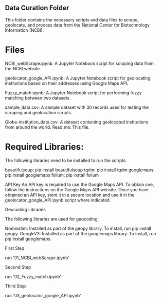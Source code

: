 ## Data Curation Folder 

This folder contains the necessary scripts and data files to scrape, geolocate, and 
process data from the National Center for Biotechnology Information (NCBI). 

# Files 

NCBI_webScrape.ipynb: A Jupyter Notebook script for scraping data from the NCBI website. 

geolocator_google_API.ipynb: A Jupyter Notebook script for geolocating institutions based on their addresses using Google Maps API. 

Fuzzy_match.ipynb: A Jupyter Notebook script for performing fuzzy matching between two datasets. 

sample_data.csv: A sample dataset with 30 records used for testing the scraping and geolocation scripts. 

Globe-institution_data.csv: A dataset containing geolocated institutions from around the world. Read.me: This file. 

# Required Libraries:

The following libraries need to be installed to run the scripts: 

beautifulsoup: pip install beautifulsoup 
tqdm: pip install tqdm 
googlemaps: pip install googlemaps 
folium: pip install folium 

API Key 
An API key is required to use the Google Maps API. To obtain one, 
follow the instructions on the Google Maps API website. Once you have 
obtained an API key, store it in a secure location and use it in 
the geolocator_google_API.ipynb script where indicated. 

Geocoding Libraries 


The following libraries are used for geocoding: 

Nominatim: Installed as part of the geopy library. To install, run pip install geopy. 
GoogleV3: Installed as part of the googlemaps library. To install, run pip install googlemaps. 

First Step

run '01_NCBI_webScrape.ipynb'

Second Step

run '02_Fuzzy_match.ipynb'

Third Step

run '03_geolocator_google_API.ipynb'
